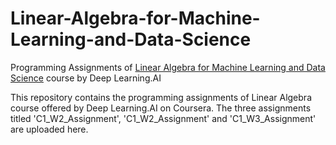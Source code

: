 # Linear-Algebra-for-Machine-Learning-and-Data-Science
Programming Assignments of [Linear Algebra for Machine Learning and Data Science](https://www.coursera.org/learn/machine-learning-linear-algebra?) course by Deep Learning.AI 

This repository contains the programming assignments of Linear Algebra course offered by Deep Learning.AI on Coursera. The three assignments titled 'C1_W2_Assignment', 'C1_W2_Assignment' and 'C1_W3_Assignment' are uploaded here.
